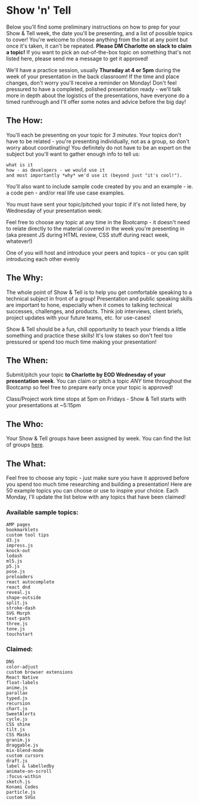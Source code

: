 # Show 'n' Tell

Below you'll find some preliminary instructions on how to prep for your Show & Tell week, the date you'll be presenting, and a list of possible topics to cover!  You're welcome to choose anything from the list at any point but once it's taken, it can't be repeated. **Please DM Charlotte on slack to claim a topic!** If you want to pick an out-of-the-box topic on something that's not listed here, please send me a message to get it approved! 

We'll have a practice session, usually **Thursday at 4 or 5pm** during the week of your presentation in the back classroom! If the time and place changes, don't worry you'll receive a reminder on Monday! Don't feel pressured to have a completed, polished presentation ready - we'll talk more in depth about the logistics of the presentations, have everyone do a timed runthrough and I'll offer some notes and advice before the big day!

## The How:
You'll each be presenting on your topic for *3 minutes*. Your topics don't have to be related - you're presenting individually, not as a group, so don't worry about coordinating! You definitely do not have to be an expert on the subject but you'll want to gather enough info to tell us:
```
what is it
how - as developers - we would use it
and most importantly *why* we'd use it (beyond just "it's cool!"). 
```
You'll also want to include sample code created by you and an example - ie. a code pen - and/or real life use case examples. 

You must have sent your topic/pitched your topic if it's not listed here, by Wednesday of your presentation week.

Feel free to choose any topic at any time in the Bootcamp - it doesn't need to relate directly to the material covered in the week you're presenting in (aka present JS during HTML review, CSS stuff during react week, whatever!)

One of you will host and introduce your peers and topics - or you can split introducing each other evenly

## The Why:
The whole point of Show & Tell is to help you get comfortable speaking to a technical subject in front of a group! Presentation and public speaking skills are important to hone, especially when it comes to talking technical successes, challenges, and products. Think job interviews, client briefs, project updates with your future teams, etc. for use-cases!

Show & Tell should be a fun, chill opportunity to teach your friends a little something and practice these skills! It's low stakes so don't feel too pressured or spend too much time making your presentation! 

## The When:
Submit/pitch your topic **to Charlotte by EOD Wednesday of your presentation week**. You can claim or pitch a topic *ANY* time throughout the Bootcamp so feel free to prepare early once your topic is approved!

Class/Project work time stops at 5pm on Fridays - Show & Tell starts with your presentations at ~5:15pm

## The Who:
Your Show & Tell groups have been assigned by week. You can find the list of groups [here](https://docs.google.com/spreadsheets/d/1BJcOU0NTPuH9FJcuvqABjMNM2h8X24lpx_fPKzrO0m4/edit?usp=sharing).

## The What:
Feel free to choose any topic - just make sure you have it approved before you spend too much time researching and building a presentation! Here are 50 example topics you can choose or use to inspire your choice. Each Monday, I'll update the list below with any topics that have been claimed!

### Available sample topics:
```
AMP pages
bookmarklets
custom tool tips
d3.js
impress.js
knock-out
lodash
ml5.js
p5.js
pose.js
preloaders
react autocomplete
react dnd
reveal.js
shape-outside
split.js
stroke-dash
SVG Morph
text-path
three.js
tone.js
touchstart
```

### Claimed:
```
DNS
color-adjust
custom browser extensions
React Native
float-labels
anime.js
parallax
typed.js
recursion
chart.js
SweetAlerts
cycle.js
CSS shine
tilt.js
CSS Masks
granim.js
draggable.js
mix-blend-mode
custom cursors
draft.js
label & labelledby
animate-on-scroll
:focus-within
sketch.js
Konami Codes
particle.js
custom SVGs
```
